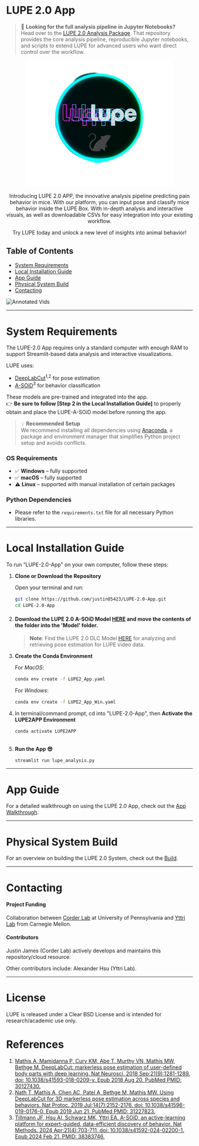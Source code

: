 # LUPE 2.0 App

> 🔬 **Looking for the full analysis pipeline in Jupyter Notebooks?**  
Head over to the [LUPE 2.0 Analysis Package](https://github.com/justin05423/LUPE-2.0-AnalysisPackage). That repository provides the core analysis pipeline, reproducible Jupyter notebooks, and scripts to extend LUPE for advanced users who want direct control over the workflow.

<p align="center">
<img src="public/logo.png" width="400">
</p>

<p align="center">
Introducing LUPE 2.0 APP, the innovative analysis pipeline predicting pain behavior in mice. 
With our platform, you can input pose and classify mice behavior inside the LUPE Box. 
With in-depth analysis and interactive visuals, as well as downloadable CSVs for easy integration into your existing workflow.

<p align="center">
Try LUPE today and unlock a new level of insights into animal behavior!
</p>

## Table of Contents
- [System Requirements](#system-requirements)
- [Local Installation Guide](#local-installation-guide)
- [App Guide](#app-guide)
- [Physical System Build](#physical-system-build)
- [Contacting](#contacting)

![Annotated Vids](public/annotated_vids_all.gif)

---

# System Requirements

The LUPE-2.0 App requires only a standard computer with enough RAM to support Streamlit-based data analysis and interactive visualizations.

LUPE uses:
- [DeepLabCut](https://github.com/DeepLabCut)<sup>1,2</sup> for pose estimation  
- [A-SOiD](https://github.com/YttriLab/A-SOID)<sup>3</sup> for behavior classification

These models are pre-trained and integrated into the app.  
👉 **Be sure to follow [Step 2 in the Local Installation Guide]** to properly obtain and place the LUPE-A-SOiD model before running the app.

> 💡 **Recommended Setup**  
> We recommend installing all dependencies using [Anaconda](https://www.anaconda.com/products/distribution), a package and environment manager that simplifies Python project setup and avoids conflicts.

### OS Requirements

- ✅ **Windows** – fully supported  
- ✅ **macOS** – fully supported  
- ⚠️ **Linux** – supported with manual installation of certain packages

### Python Dependencies
- Please refer to the `requirements.txt` file for all necessary Python libraries.

---

# Local Installation Guide
To run “LUPE-2.0-App” on your own computer, follow these steps:

1. **Clone or Download the Repository**

   Open your terminal and run:
   ```bash
   git clone https://github.com/justin05423/LUPE-2.0-App.git
   cd LUPE-2.0-App
   
2. #### Download the LUPE 2.0 A-SOiD Model [HERE](https://upenn.box.com/s/9rfslrvcc7m6fji8bmgktnegghyu88b0) and move the contents of the folder into the 'Model' folder.
    > **Note**: Find the LUPE 2.0 DLC Model [HERE](https://upenn.box.com/s/av3i14c64rj6zls9lz6pda0it5b5q7f3) for analyzing and retrieving pose estimation for LUPE video data.
    
3.	**Create the Conda Environment**

  	   For *MacOS*:
      ```bash
      conda env create -f LUPE2_App.yaml
      ```

      For *Windows*:
      ```bash
      conda env create -f LUPE2_App_Win.yaml
      ```

4. In terminal/command prompt, cd into "LUPE-2.0-App", then **Activate the LUPE2APP Environment**
    ```bash
  	conda activate LUPE2APP
  
5. **Run the App 😎**
    ```bash
  	streamlit run lupe_analysis.py

---

# App Guide
For a detailed walkthrough on using the LUPE 2.0 App, check out the [App Walkthrough](https://github.com/justin05423/LUPE-2.0-App/wiki/LUPE-2.0-App-Walkthrough--%F0%9F%9A%80).

---

# Physical System Build
For an overview on building the LUPE 2.0 System, check out the [Build](https://github.com/justin05423/LUPE-2.0-App/wiki/LUPE-2.0-Build-%F0%9F%9B%A0%EF%B8%8F-%F0%9F%A7%B0).

---

# Contacting

#### Project Funding
Collaboration between [Corder Lab](https://corderlab.com/) at University of Pennsylvania and 
[Yttri Lab](https://labs.bio.cmu.edu/yttri/) from Carnegie Mellon. 

#### Contributors
Justin James (Corder Lab) actively develops and maintains this repository/cloud resource.

Other contributors include: Alexander Hsu (Yttri Lab).


---

# License
LUPE is released under a Clear BSD License and is intended for research/academic use only.

# References
1. [Mathis A, Mamidanna P, Cury KM, Abe T, Murthy VN, Mathis MW, Bethge M. DeepLabCut: markerless pose estimation of user-defined body parts with deep learning. Nat Neurosci. 2018 Sep;21(9):1281-1289. doi: 10.1038/s41593-018-0209-y. Epub 2018 Aug 20. PubMed PMID: 30127430.](https://www.nature.com/articles/s41593-018-0209-y)
2. [Nath T, Mathis A, Chen AC, Patel A, Bethge M, Mathis MW. Using DeepLabCut for 3D markerless pose estimation across species and behaviors. Nat Protoc. 2019 Jul;14(7):2152-2176. doi: 10.1038/s41596-019-0176-0. Epub 2019 Jun 21. PubMed PMID: 31227823.](https://doi.org/10.1038/s41596-019-0176-0)
3. [Tillmann JF, Hsu AI, Schwarz MK, Yttri EA. A-SOiD, an active-learning platform for expert-guided, data-efficient discovery of behavior. Nat Methods. 2024 Apr;21(4):703-711. doi: 10.1038/s41592-024-02200-1. Epub 2024 Feb 21. PMID: 38383746.](https://www.nature.com/articles/s41592-024-02200-1)
